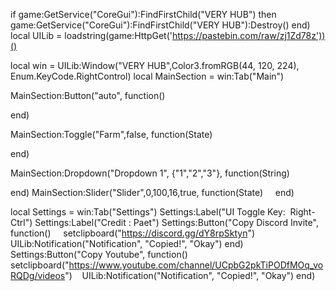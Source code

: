 if game:GetService("CoreGui"):FindFirstChild("VERY HUB") then
  game:GetService("CoreGui"):FindFirstChild("VERY HUB"):Destroy()
end)
local UILib = loadstring(game:HttpGet('https://pastebin.com/raw/zj1Zd78z'))()

local win = UILib:Window("VERY HUB",Color3.fromRGB(44, 120, 224), Enum.KeyCode.RightControl)
local MainSection = win:Tab("Main")

MainSection:Button("auto", function()

end)

MainSection:Toggle("Farm",false, function(State)

end)

MainSection:Dropdown("Dropdown 1", {"1","2","3"}, function(String)

end)
MainSection:Slider("Slider",0,100,16,true, function(State)
    
end)

local Settings = win:Tab("Settings")
Settings:Label("UI Toggle Key:  Right-Ctrl")
Settings:Label("Credit : Paet")
Settings:Button("Copy Discord Invite", function()
    setclipboard("https://discord.gg/dY8rpSktyn")
    UILib:Notification("Notification", "Copied!", "Okay")
end)
Settings:Button("Copy Youtube", function()
   setclipboard("https://www.youtube.com/channel/UCpbG2pkTiPODfMOq_voRQDg/videos")
   UILib:Notification("Notification", "Copied!", "Okay")
end)
